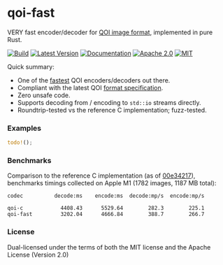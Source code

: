 # qoi-fast

VERY fast encoder/decoder for [QOI image format](https://qoiformat.org/), implemented in pure Rust.

[![Build](https://github.com/aldanor/qoi-fast/workflows/CI/badge.svg)](https://github.com/aldanor/qoi-fast/actions?query=branch%3Amaster)
[![Latest Version](https://img.shields.io/crates/v/qoi-fast.svg)](https://crates.io/crates/qoi-fast)
[![Documentation](https://img.shields.io/docsrs/qoi-fast)](https://docs.rs/qoi-fast)
[![Apache 2.0](https://img.shields.io/badge/License-Apache%202.0-blue.svg)](https://opensource.org/licenses/Apache-2.0)
[![MIT](https://img.shields.io/badge/License-MIT-blue.svg)](https://opensource.org/licenses/MIT)

Quick summary:

- One of the [fastest](https://github.com/aldanor/qoi-fast#benchmarks)
  QOI encoders/decoders out there.
- Compliant with the latest QOI [format specification]().
- Zero unsafe code.
- Supports decoding from / encoding to `std::io` streams directly.
- Roundtrip-tested vs the reference C implementation; fuzz-tested.

### Examples

```rust
todo!();
```

### Benchmarks

Comparison to the reference C implementation
(as of [00e34217](https://github.com/phoboslab/qoi/commit/00e34217)),
benchmarks timings collected on Apple M1 (1782 images, 1187 MB total):

```
codec          decode:ms    encode:ms  decode:mp/s  encode:mp/s

qoi-c            4408.43      5529.64        282.3        225.1
qoi-fast         3202.04      4666.84        388.7        266.7
```

### License

Dual-licensed under the terms of both the MIT license and the 
Apache License (Version 2.0)
